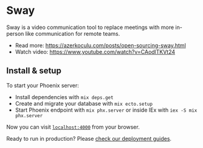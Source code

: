 # Sway

Sway is a video communication tool to replace meetings with more in-person like communication for remote teams.

* Read more: https://azerkoculu.com/posts/open-sourcing-sway.html
* Watch video: https://www.youtube.com/watch?v=CAodlTKVt24

## Install & setup

To start your Phoenix server:

  * Install dependencies with `mix deps.get`
  * Create and migrate your database with `mix ecto.setup`
  * Start Phoenix endpoint with `mix phx.server` or inside IEx with `iex -S mix phx.server`

Now you can visit [`localhost:4000`](http://localhost:4000) from your browser.

Ready to run in production? Please [check our deployment guides](https://hexdocs.pm/phoenix/deployment.html).


